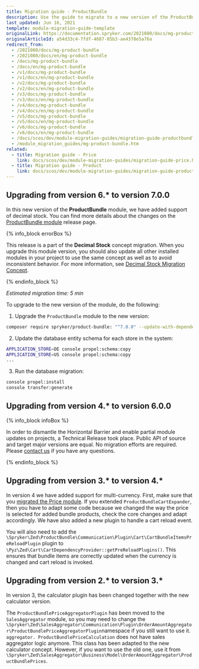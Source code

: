 ```yaml
---
title: Migration guide - ProductBundle
description: Use the guide to migrate to a new version of the ProductBundle module.
last_updated: Jun 16, 2021
template: module-migration-guide-template
originalLink: https://documentation.spryker.com/2021080/docs/mg-product-bundle
originalArticleId: a54d33c4-7fdf-4687-85b3-ae4378e5a76a
redirect_from:
  - /2021080/docs/mg-product-bundle
  - /2021080/docs/en/mg-product-bundle
  - /docs/mg-product-bundle
  - /docs/en/mg-product-bundle
  - /v1/docs/mg-product-bundle
  - /v1/docs/en/mg-product-bundle
  - /v2/docs/mg-product-bundle
  - /v2/docs/en/mg-product-bundle
  - /v3/docs/mg-product-bundle
  - /v3/docs/en/mg-product-bundle
  - /v4/docs/mg-product-bundle
  - /v4/docs/en/mg-product-bundle
  - /v5/docs/mg-product-bundle
  - /v5/docs/en/mg-product-bundle
  - /v6/docs/mg-product-bundle
  - /v6/docs/en/mg-product-bundle
  - /docs/scos/dev/module-migration-guides/migration-guide-productbundle.html
  - /module_migration_guides/mg-product-bundle.htm
related:
  - title: Migration guide - Price
    link: docs/scos/dev/module-migration-guides/migration-guide-price.html
  - title: Migration guide - Product
    link: docs/scos/dev/module-migration-guides/migration-guide-product.html
---
```


## Upgrading from version 6.* to version 7.0.0

In this new version of the **ProductBundle** module, we have added support of decimal stock. You can find more details about the changes on the [ProductBundle module](https://github.com/spryker/product-bundle/releases) release page.

{% info_block errorBox %}

This release is a part of the **Decimal Stock** concept migration. When you upgrade this module version, you should also update all other installed modules in your project to use the same concept as well as to avoid inconsistent behavior. For more information, see [Decimal Stock Migration Concept](/docs/scos/dev/migration-concepts/decimal-stock-migration-concept.html).

{% endinfo_block %}

*Estimated migration time: 5 min*

To upgrade to the new version of the module, do the following:

1. Upgrade the `ProductBundle` module to the new version:

```bash
composer require spryker/product-bundle: "^7.0.0" --update-with-dependencies
```

2. Update the database entity schema for each store in the system:

```bash
APPLICATION_STORE=DE console propel:schema:copy
APPLICATION_STORE=US console propel:schema:copy
...
```

3. Run the database migration:

```bash
console propel:install
console transfer:generate
```

## Upgrading from version 4.* to version 6.0.0

{% info_block infoBox %}

In order to dismantle the Horizontal Barrier and enable partial module updates on projects, a Technical Release took place. Public API of source and target major versions are equal. No migration efforts are required. Please [contact us](https://spryker.com/en/support/) if you have any questions.

{% endinfo_block %}

## Upgrading from version 3.* to version 4.*

In version 4 we have added support for multi-currency. First, make sure that you [migrated the Price module](/docs/scos/dev/module-migration-guides/migration-guide-price.html). If you extended `ProductBundleCartExpander`, then you have to adapt some code because we changed the way the price is selected for added bundle products, check the core changes and adapt accordingly. We have also added a new plugin to handle a cart reload event.

You will also need to add the `\Spryker\Zed\ProductBundle\Communication\Plugin\Cart\CartBundleItemsPreReloadPlugin` plugin to `\Pyz\Zed\Cart\CartDependencyProvider::getPreReloadPlugins()`. This ensures that bundle items are correctly updated when the currency is changed and cart reload is invoked.

## Upgrading from version 2.* to version 3.*

In version 3, the calculator plugin has been changed together with the new calculator version.

The `ProductBundlePriceAggregatorPlugin` has been moved to the `SalesAggregator` module, so you may need to change the  `\Spryker\Zed\SalesAggregator\Communication\Plugin\OrderAmountAggregator\ProductBundlePriceAggregatorPlugin`namespace if you still want to use it.
`aggregator. ProductBundlePriceCalculation` does not have sales aggregator logic anymore. This class has been adapted to the new calculator concept. However, if you want to use the old one, use it from `\Spryker\Zed\SalesAggregator\Business\Model\OrderAmountAggregator\ProductBundlePrices`.
